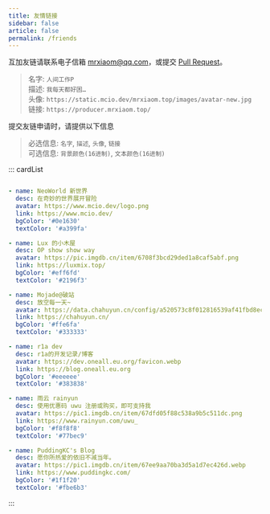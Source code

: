 ```yaml
---
title: 友情链接
sidebar: false
article: false
permalink: /friends
---
```


互加友链请联系电子信箱 [mrxiaom@qq.com](mailto:mrxiaom@qq.com)，或提交 [Pull Request](https://github.com/MrXiaoM/blog/edit/main/docs/@pages/friends.md)。

> 名字: `人间工作P`  
> 描述: `我每天都好困…`  
> 头像: `https://static.mcio.dev/mrxiaom.top/images/avatar-new.jpg`  
> 链接: `https://producer.mrxiaom.top/`

提交友链申请时，请提供以下信息

> 必选信息: `名字`, `描述`, `头像`, `链接`  
> 可选信息: `背景颜色(16进制)`, `文本颜色(16进制)`

::: cardList
```yaml

- name: NeoWorld 新世界
  desc: 在奇妙的世界展开冒险
  avatar: https://www.mcio.dev/logo.png
  link: https://www.mcio.dev/
  bgColor: '#0e1630'
  textColor: '#a399fa'

- name: Lux 的小木屋
  desc: OP show show way
  avatar: https://pic.imgdb.cn/item/6708f3bcd29ded1a8caf5abf.png
  link: https://luxmix.top/
  bgColor: '#eff6fd'
  textColor: '#2196f3'

- name: Mojade@破站
  desc: 放空每一天~
  avatar: https://data.chahuyun.cn/config/a520573c8f012816539af41fbd8ecc65.jpg
  link: https://chahuyun.cn/
  bgColor: '#ffe6fa'
  textColor: '#333333'

- name: r1a dev
  desc: r1a的开发记录/博客
  avatar: https://dev.oneall.eu.org/favicon.webp
  link: https://blog.oneall.eu.org
  bgColor: '#eeeeee'
  textColor: '#383838'

- name: 雨云 rainyun
  desc: 使用优惠码 uwu 注册或购买，即可支持我
  avatar: https://pic1.imgdb.cn/item/67dfd05f88c538a9b5c511dc.png
  link: https://www.rainyun.com/uwu_
  bgColor: '#f8f8f8'
  textColor: '#77bec9'

- name: PuddingKC's Blog
  desc: 愿你所热爱的依旧不减当年。
  avatar: https://pic1.imgdb.cn/item/67ee9aa70ba3d5a1d7ec426d.webp
  link: https://www.puddingkc.com/
  bgColor: '#1f1f20'
  textColor: '#fbe6b3'

```
:::
